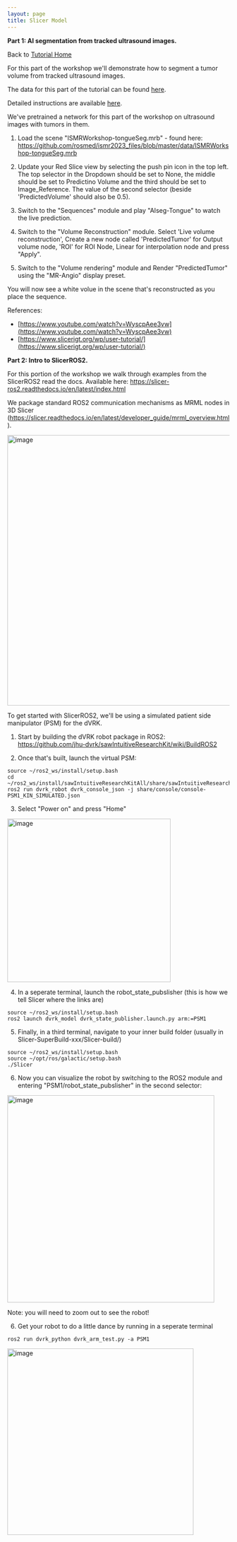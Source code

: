 ```yaml
---
layout: page
title: Slicer Model 
---
```


**Part 1: AI segmentation from tracked ultrasound images.**

Back to [Tutorial Home](/ismr2023/)

For this part of the workshop we'll demonstrate how to segment a tumor volume from tracked ultrasound images. 

The data for this part of the tutorial can be found [here](https://github.com/rosmed/ismr2023_files/tree/master/data). 

Detailed instructions are available [here](https://github.com/rosmed/ismr2023_files/tree/master/presentations). 

We've pretrained a network for this part of the workshop on ultrasound images with tumors in them. 

1. Load the scene "ISMRWorkshop-tongueSeg.mrb" - found here: https://github.com/rosmed/ismr2023_files/blob/master/data/ISMRWorkshop-tongueSeg.mrb

2. Update your Red Slice view by selecting the push pin icon in the top left. The top selector in the Dropdown should be set to None, the middle should be set to Predictino Volume and the third should be set to Image_Reference. The value of the second selector (beside 'PredictedVolume' should also be 0.5).

3. Switch to the "Sequences" module and play "AIseg-Tongue" to watch the live prediction.

4. Switch to the "Volume Reconstruction" module. Select 'Live volume reconstruction', Create a new node called 'PredictedTumor' for Output volume node, 'ROI' for ROI Node, Linear for interpolation node and press "Apply".

5. Switch to the "Volume rendering" module and Render "PredictedTumor" using the "MR-Angio" display preset.

You will now see a white volue in the scene that's reconstructed as you place the sequence.


References: 
* [https://www.youtube.com/watch?v=WyscpAee3vw](https://www.youtube.com/watch?v=WyscpAee3vw)
* [https://www.slicerigt.org/wp/user-tutorial/](https://www.slicerigt.org/wp/user-tutorial/)


**Part 2: Intro to SlicerROS2.**

For this portion of the workshop we walk through examples from the SlicerROS2 read the docs. Available here: https://slicer-ros2.readthedocs.io/en/latest/index.html

We package standard ROS2 communication mechanisms as MRML nodes in 3D Slicer (https://slicer.readthedocs.io/en/latest/developer_guide/mrml_overview.html). 

<img width="612" alt="image" src="https://user-images.githubusercontent.com/36430552/232659172-0c4257b4-300d-470f-8aa9-56ff8e3a58f1.png">

To get started with SlicerROS2, we'll be using a simulated patient side manipulator (PSM) for the dVRK. 

1. Start by building the dVRK robot package in ROS2: https://github.com/jhu-dvrk/sawIntuitiveResearchKit/wiki/BuildROS2


2. Once that's built, launch the virtual PSM: 
~~~~
source ~/ros2_ws/install/setup.bash
cd ~/ros2_ws/install/sawIntuitiveResearchKitAll/share/sawIntuitiveResearchKit
ros2 run dvrk_robot dvrk_console_json -j share/console/console-PSM1_KIN_SIMULATED.json
~~~~

3. Select "Power on" and press "Home"
<img width="370" alt="image" src="https://user-images.githubusercontent.com/36430552/232660134-27a85349-6c65-41a9-be6c-60007797262e.png">

4. In a seperate terminal, launch the robot_state_pubslisher (this is how we tell Slicer where the links are) 
~~~~
source ~/ros2_ws/install/setup.bash
ros2 launch dvrk_model dvrk_state_publisher.launch.py arm:=PSM1
~~~~

5. Finally, in a third terminal, navigate to your inner build folder (usually in Slicer-SuperBuild-xxx/Slicer-build/)
~~~~
source ~/ros2_ws/install/setup.bash 
source ~/opt/ros/galactic/setup.bash
./Slicer
~~~~

6. Now you can visualize the robot by switching to the ROS2 module and entering "PSM1/robot_state_pubslisher" in the second selector: 
<img width="469" alt="image" src="https://user-images.githubusercontent.com/36430552/232660578-37974c02-7379-4d4d-ac22-41e82ed317d3.png">

Note: you will need to zoom out to see the robot!

6. Get your robot to do a little dance by running in a seperate terminal
~~~~
ros2 run dvrk_python dvrk_arm_test.py -a PSM1
~~~~

<img width="422" alt="image" src="https://user-images.githubusercontent.com/36430552/232660691-d3dd4a8d-5799-4cb8-862f-40817897c24a.png">





